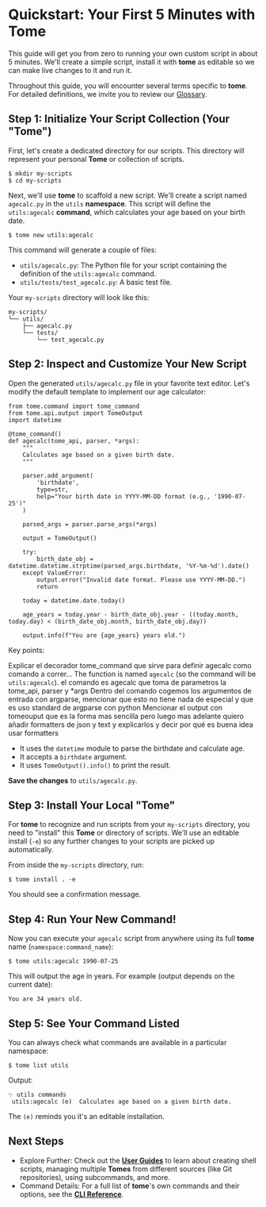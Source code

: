 # Quickstart: Your First 5 Minutes with Tome

This guide will get you from zero to running your own custom script in about 5
minutes. We'll create a simple script, install it with **tome** as editable so we
can make live changes to it and run it.

Throughout this guide, you will encounter several terms specific to **tome**.
For detailed definitions, we invite you to review our
[Glossary](../resources/glossary.md).

## Step 1: Initialize Your Script Collection (Your "Tome")

First, let's create a dedicated directory for our scripts. This directory will
represent your personal **Tome** or collection of scripts.

    $ mkdir my-scripts
    $ cd my-scripts

Next, we'll use **tome** to scaffold a new script. We'll create a script named
`agecalc.py` in the `utils` **namespace**. This script will define the
`utils:agecalc` **command**, which calculates your age based on your birth date.


    $ tome new utils:agecalc

This command will generate a couple of files:

* `utils/agecalc.py`: The Python file for your script containing the definition of the `utils:agecalc` command.
* `utils/tests/test_agecalc.py`: A basic test file.

Your `my-scripts` directory will look like this:

    my-scripts/
    └── utils/
        ├── agecalc.py
        └── tests/
            └── test_agecalc.py

## Step 2: Inspect and Customize Your New Script

Open the generated `utils/agecalc.py` file in your favorite text editor.
Let's modify the default template to implement our age calculator:

    from tome.command import tome_command
    from tome.api.output import TomeOutput
    import datetime

    @tome_command()
    def agecalc(tome_api, parser, *args):
        """
        Calculates age based on a given birth date.
        """

        parser.add_argument(
            'birthdate',
            type=str,
            help="Your birth date in YYYY-MM-DD format (e.g., '1990-07-25')"
        )

        parsed_args = parser.parse_args(*args)

        output = TomeOutput()

        try:
            birth_date_obj = datetime.datetime.strptime(parsed_args.birthdate, '%Y-%m-%d').date()
        except ValueError:
            output.error("Invalid date format. Please use YYYY-MM-DD.")
            return

        today = datetime.date.today()

        age_years = today.year - birth_date_obj.year - ((today.month, today.day) < (birth_date_obj.month, birth_date_obj.day))

        output.info(f"You are {age_years} years old.")

Key points:

Explicar el decorador tome_command que sirve para definir agecalc como comando a correr... The function is named `agecalc` (so the command will be `utils:agecalc`).
el comando es agecalc  que toma de parametros la tome_api, parser y *args
Dentro del comando cogemos los argumentos de entrada con argparse, mencionar que esto no tiene nada de especial y que es uso standard de argparse con python
Mencionar el output con tomeouput que es la forma mas sencilla pero luego mas adelante quiero añadir formatters de json y text y explicarlos y decir por qué es buena idea usar formatters

* It uses the `datetime` module to parse the birthdate and calculate age.
* It accepts a `birthdate` argument.
* It uses `TomeOutput().info()` to print the result.

**Save the changes** to `utils/agecalc.py`.

## Step 3: Install Your Local "Tome"

For **tome** to recognize and run scripts from your `my-scripts` directory, you
need to "install" this **Tome** or directory of scripts. We'll use an editable
install (`-e`) so any further changes to your scripts are picked up
automatically.

From inside the `my-scripts` directory, run:

    $ tome install . -e

You should see a confirmation message.

## Step 4: Run Your New Command!

Now you can execute your `agecalc` script from anywhere using its full **tome** name
(`namespace:command_name`):

    $ tome utils:agecalc 1990-07-25

This will output the age in years. For example (output depends on the current date):

    You are 34 years old.

## Step 5: See Your Command Listed

You can always check what commands are available in a particular namespace:

    $ tome list utils

Output:

    ✨ utils commands
     utils:agecalc (e)  Calculates age based on a given birth date.

The `(e)` reminds you it's an editable installation.

## Next Steps

* Explore Further: Check out the **[User Guides](../guides/index.md)** to learn
  about creating shell scripts, managing multiple **Tomes** from different sources
  (like Git repositories), using subcommands, and more.
* Command Details: For a full list of **tome**'s own commands and their options,
  see the **[CLI Reference](../reference/cli.md)**.
